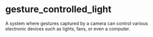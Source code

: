 # gesture_controlled_light
A system where gestures captured by a camera can control various electronic devices such as lights, fans, or even a computer.
